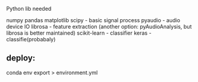 Python lib needed

numpy
pandas
matplotlib
scipy - basic signal process
pyaudio - audio device IO
librosa - feature extraction (another option: pyAudioAnalysis, but librosa is better maintained)
scikit-learn - classifier
keras - classifie(probabaly)


## deploy:
conda env export > environment.yml


